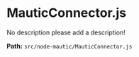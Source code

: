 # MauticConnector.js
No description please add a description!

**Path:** `src/node-mautic/MauticConnector.js` 
